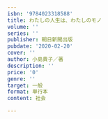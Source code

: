 ```yaml
---
isbn: '9784023318588'
title: わたしの人生は、わたしのモノ
volume: ''
series: ''
publisher: 朝日新聞出版
pubdate: '2020-02-20'
cover: ''
author: 小島貴子／著
description: ''
price: '0'
genre: ''
target: 一般
format: 単行本
content: 社会

---
```

